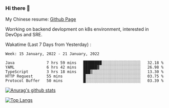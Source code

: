 ### Hi there 👋

My Chinese resume: [Github Page](https://spencercjh.github.io/resume/)

Worrking on backend devlopment on k8s environment, interested in DevOps and SRE.

Wakatime (Last 7 Days from Yesterday) :

<!--START_SECTION:waka-->
```text
Week: 15 January, 2022 - 21 January, 2022

Java              7 hrs 59 mins   ████████░░░░░░░░░░░░░░░░░   32.18 % 
YAML              6 hrs 42 mins   ██████▓░░░░░░░░░░░░░░░░░░   26.98 % 
TypeScript        3 hrs 18 mins   ███▒░░░░░░░░░░░░░░░░░░░░░   13.30 % 
HTTP Request      55 mins         █░░░░░░░░░░░░░░░░░░░░░░░░   03.75 % 
Protocol Buffer   50 mins         █░░░░░░░░░░░░░░░░░░░░░░░░   03.39 % 
```
<!--END_SECTION:waka-->

[![Anurag's github stats](https://github-readme-stats.vercel.app/api?username=spencercjh&theme=tokyonight&show_icons=true)](https://github.com/anuraghazra/github-readme-stats)

[![Top Langs](https://github-readme-stats.vercel.app/api/top-langs/?username=spencercjh&layout=compact&theme=tokyonight)](https://github.com/anuraghazra/github-readme-stats)
